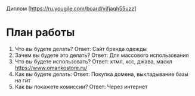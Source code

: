 Диплом [https://ru.yougile.com/board/vjfjaqh55uzz]

# План работы
1. Что вы будете делать? Ответ: Сайт бренда одежды
2. Зачем вы будете это делать? Ответ: Для массового использования
3. Что вы будете использовать? Ответ: хтмл, ксс, джава, маскл https://www.omankostore.ru/
4. Как вы будете делать: Ответ: Покупка домена, выкладывание базы на гит
5. Как вы покажете комиссии? Ответ: Через интернет 
